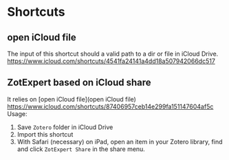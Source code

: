 # Shortcuts

## open iCloud file
The input of this shortcut should a valid path to a dir or file in iCloud Drive.
https://www.icloud.com/shortcuts/4541fa24141a4dd18a507942066dc517

## ZotExpert based on iCloud share
It relies on [open iCloud file](open iCloud file)
https://www.icloud.com/shortcuts/87406957ceb14e299fa151147604af5c
Usage:
1. Save `Zotero` folder in iCloud Drive
2. Import this shortcut
3. With Safari (necessary) on iPad, open an item in your Zotero library, find and click `ZotExpert Share` in the share menu.
